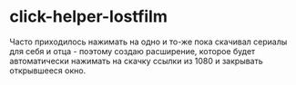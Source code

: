 # click-helper-lostfilm
Часто приходилось нажимать на одно и то-же пока скачивал сериалы для себя и отца - поэтому создаю расширение, которое будет автоматически нажимать на скачку ссылки из 1080 и закрывать открывшееся окно.
